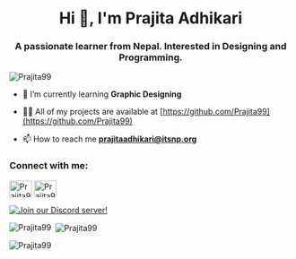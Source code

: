 <h1 align="center">Hi 👋, I'm Prajita Adhikari</h1>
<h3 align="center">A passionate learner from Nepal. Interested in Designing and Programming.</h3>

<p align="left"> <img src="https://komarev.com/ghpvc/?username=Prajita99&label=Profile%20views&color=0e75b6&style=flat" alt="Prajita99" /> </p>


- 🌱 I’m currently learning **Graphic Designing**

- 👨‍💻 All of my projects are available at [https://github.com/Prajita99](https://github.com/Prajita99)
- 📫 How to reach me **prajitaadhikari@itsnp.org**

<h3 align="left">Connect with me:</h3>
<p align="left">
<a href="https://fb.com/prajita.adhikari.73" target="blank"><img align="center" src="https://raw.githubusercontent.com/rahuldkjain/github-profile-readme-generator/master/src/images/icons/Social/facebook.svg" alt="Prajita99" height="30" width="40" /></a>
<a href="https://instagram.com/prajeetaadhikari" target="blank"><img align="center" src="https://raw.githubusercontent.com/rahuldkjain/github-profile-readme-generator/master/src/images/icons/Social/instagram.svg" alt="Prajita99" height="30" width="40" /></a>
</p>

[![Join our Discord server!](https://invidget.switchblade.xyz/RPC9PNJrSt)](http://discord.gg/RPC9PNJrSt)


<p><img align="left" src="https://github-readme-stats.vercel.app/api/top-langs?username=Prajita99&show_icons=true&locale=en&layout=compact&theme=onedark" alt="Prajita99" /></p>

<p>&nbsp;<img align="center" src="https://github-readme-stats.vercel.app/api?username=Prajita99&show_icons=true&locale=en&theme=onedark" alt="Prajita99" /></p>

<p><img align="center" src="https://github-readme-streak-stats.herokuapp.com/?user=Prajita99&theme=onedark" alt="Prajita99" /></p>
